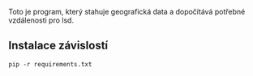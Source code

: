 Toto je program, který stahuje geografická data a dopočítává potřebné vzdálenosti pro lsd.
## Instalace závislostí
`pip -r requirements.txt`